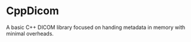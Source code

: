 # CppDicom

A basic C++ DICOM library focused on handing metadata in memory with minimal overheads.
